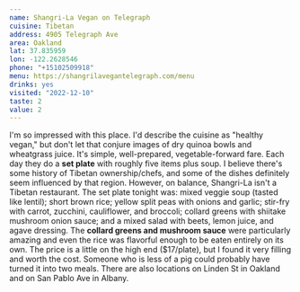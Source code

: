 ```yaml
---
name: Shangri-La Vegan on Telegraph
cuisine: Tibetan 
address: 4905 Telegraph Ave
area: Oakland
lat: 37.835959
lon: -122.2628546
phone: "+15102509918"
menu: https://shangrilavegantelegraph.com/menu
drinks: yes 
visited: "2022-12-10"
taste: 2
value: 2
---
```


I'm so impressed with this place. I'd describe the cuisine as "healthy vegan," but don't let that conjure images of dry quinoa bowls and wheatgrass juice. It's simple, well-prepared, vegetable-forward fare. Each day they do a **set plate** with roughly five items plus soup. I believe there's some history of Tibetan ownership/chefs, and some of the dishes definitely seem influenced by that region. However, on balance, Shangri-La isn't a Tibetan restaurant. The set plate tonight was: mixed veggie soup (tasted like lentil); short brown rice; yellow split peas with onions and garlic; stir-fry with carrot, zucchini, cauliflower, and broccoli; collard greens with shiitake mushroom onion sauce; and a mixed salad with beets, lemon juice, and agave dressing. The **collard greens and mushroom sauce** were particularly amazing and even the rice was flavorful enough to be eaten entirely on its own. The price is a little on the high end ($17/plate), but I found it very filling and worth the cost. Someone who is less of a pig could probably have turned it into two meals. There are also locations on Linden St in Oakland and on San Pablo Ave in Albany.